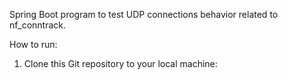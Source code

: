 Spring Boot program to test UDP connections behavior related to nf_conntrack.

How to run:

1. Clone this Git repository to your local machine:

